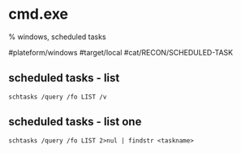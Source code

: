# cmd.exe
% windows, scheduled tasks

#plateform/windows #target/local #cat/RECON/SCHEDULED-TASK 


## scheduled tasks - list 
```
schtasks /query /fo LIST /v
```

## scheduled tasks - list one
```
schtasks /query /fo LIST 2>nul | findstr <taskname>
```